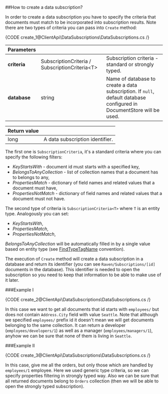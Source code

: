 ﻿##How to create a data subscription?

In order to create a data subscription you have to specify the criteria that documents must match to be incorporated into subscription results. Note there are two types of
criteria you can pass into `Create` method:

{CODE create_1@ClientApi\DataSubscriptions\DataSubscriptions.cs /}

| Parameters | | |
| ------------- | ------------- | ----- |
| **criteria** | SubscriptionCriteria / SubscriptionCriteria&lt;T&gt; | Subscription criteria - standard or strongly typed. |
| **database** | string | Name of database to create a data subscription. If `null`, default database configured in DocumentStore will be used. |

| Return value | |
| ------------- | ----- |
| long | A data subscription identifier. |

The first one is `SubscriptionCriteria`, it's a standard criteria where you can specify the following filters:

* _KeyStartsWith_ - document id must starts with a specified key,
* _BelongsToAnyCollection_ - list of collection names that a document has to belongs to any,
* _PropertiesMatch_ - dictionary of field names and related values that a document must have,
* _PropertiesNotMatch_ - dictionary of field names and related values that a document must not have.

The second type of criteria is `SubscriptionCriteria<T>` where `T` is an entity type. Analogously you can set:

* <em>KeyStartsWith</em>,
* <em>PropertiesMatch</em>,
* <em>PropertiesNotMatch</em>,

_BelongsToAnyCollection_ will be automatically filled in by a single value based on entity type (see [FindTypeTagName](../configuration/conventions/identifier-generation/global#findtypetagname-and-finddynamictagname) convention).

The execution of `Create` method will create a data subscription in a database and return its identifier (you can see `Raven/Subscriptions/[id]` documents in the database).
This identifier is needed to open the subscription so you need to keep that information to be able to make use of it later.

###Example I

{CODE create_2@ClientApi\DataSubscriptions\DataSubscriptions.cs /}

In this case we want to get all documents that id starts with `employees/` but does not contain `Address.City` field with value `Seattle`.
Note that although we specified `employees/` prefix id it doesn't mean we will get documents belonging to the same collection. It can return a developer (`employees/developers/1`)
as well as a manager (`employees/managers/1`), anyhow we can be sure that none of them is living in `Seattle`.

###Example II

{CODE create_3@ClientApi\DataSubscriptions\DataSubscriptions.cs /}

In this case, give me all the orders, but only those which are handled by `employees/1` employee. Here we used generic type criteria, so we can specify properties filtering in strongly typed way.
Also we can be sure that all returned documents belong to `Orders` collection (then we will be able to open the strongly typed subscription).
